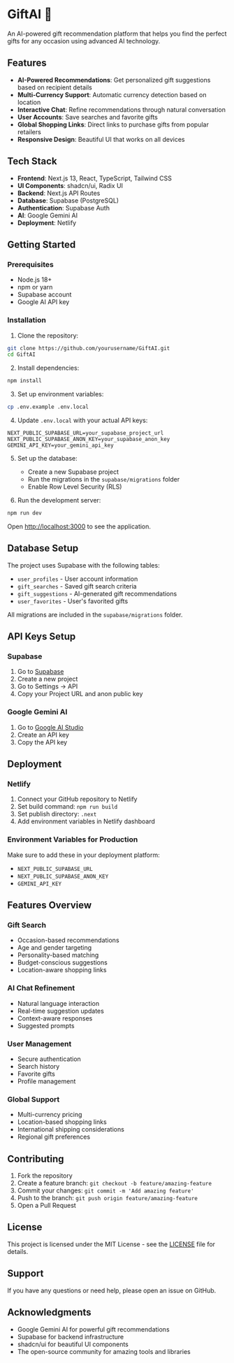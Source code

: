 # GiftAI 🎁

An AI-powered gift recommendation platform that helps you find the perfect gifts for any occasion using advanced AI technology.

## Features

- **AI-Powered Recommendations**: Get personalized gift suggestions based on recipient details
- **Multi-Currency Support**: Automatic currency detection based on location
- **Interactive Chat**: Refine recommendations through natural conversation
- **User Accounts**: Save searches and favorite gifts
- **Global Shopping Links**: Direct links to purchase gifts from popular retailers
- **Responsive Design**: Beautiful UI that works on all devices

## Tech Stack

- **Frontend**: Next.js 13, React, TypeScript, Tailwind CSS
- **UI Components**: shadcn/ui, Radix UI
- **Backend**: Next.js API Routes
- **Database**: Supabase (PostgreSQL)
- **Authentication**: Supabase Auth
- **AI**: Google Gemini AI
- **Deployment**: Netlify

## Getting Started

### Prerequisites

- Node.js 18+ 
- npm or yarn
- Supabase account
- Google AI API key

### Installation

1. Clone the repository:
```bash
git clone https://github.com/yourusername/GiftAI.git
cd GiftAI
```

2. Install dependencies:
```bash
npm install
```

3. Set up environment variables:
```bash
cp .env.example .env.local
```

4. Update `.env.local` with your actual API keys:
```env
NEXT_PUBLIC_SUPABASE_URL=your_supabase_project_url
NEXT_PUBLIC_SUPABASE_ANON_KEY=your_supabase_anon_key
GEMINI_API_KEY=your_gemini_api_key
```

5. Set up the database:
   - Create a new Supabase project
   - Run the migrations in the `supabase/migrations` folder
   - Enable Row Level Security (RLS)

6. Run the development server:
```bash
npm run dev
```

Open [http://localhost:3000](http://localhost:3000) to see the application.

## Database Setup

The project uses Supabase with the following tables:

- `user_profiles` - User account information
- `gift_searches` - Saved gift search criteria
- `gift_suggestions` - AI-generated gift recommendations
- `user_favorites` - User's favorited gifts

All migrations are included in the `supabase/migrations` folder.

## API Keys Setup

### Supabase
1. Go to [Supabase](https://supabase.com)
2. Create a new project
3. Go to Settings → API
4. Copy your Project URL and anon public key

### Google Gemini AI
1. Go to [Google AI Studio](https://aistudio.google.com)
2. Create an API key
3. Copy the API key

## Deployment

### Netlify
1. Connect your GitHub repository to Netlify
2. Set build command: `npm run build`
3. Set publish directory: `.next`
4. Add environment variables in Netlify dashboard

### Environment Variables for Production
Make sure to add these in your deployment platform:
- `NEXT_PUBLIC_SUPABASE_URL`
- `NEXT_PUBLIC_SUPABASE_ANON_KEY`
- `GEMINI_API_KEY`

## Features Overview

### Gift Search
- Occasion-based recommendations
- Age and gender targeting
- Personality-based matching
- Budget-conscious suggestions
- Location-aware shopping links

### AI Chat Refinement
- Natural language interaction
- Real-time suggestion updates
- Context-aware responses
- Suggested prompts

### User Management
- Secure authentication
- Search history
- Favorite gifts
- Profile management

### Global Support
- Multi-currency pricing
- Location-based shopping links
- International shipping considerations
- Regional gift preferences

## Contributing

1. Fork the repository
2. Create a feature branch: `git checkout -b feature/amazing-feature`
3. Commit your changes: `git commit -m 'Add amazing feature'`
4. Push to the branch: `git push origin feature/amazing-feature`
5. Open a Pull Request

## License

This project is licensed under the MIT License - see the [LICENSE](LICENSE) file for details.

## Support

If you have any questions or need help, please open an issue on GitHub.

## Acknowledgments

- Google Gemini AI for powerful gift recommendations
- Supabase for backend infrastructure
- shadcn/ui for beautiful UI components
- The open-source community for amazing tools and libraries